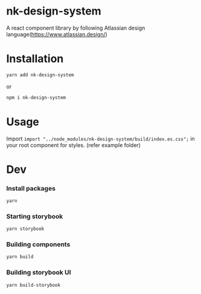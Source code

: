 # nk-design-system

A react component library by following Atlassian design language(https://www.atlassian.design/)

# Installation

```bash
yarn add nk-design-system
```

or

```bash
npm i nk-design-system
```

# Usage

Import `import "../node_modules/nk-design-system/build/index.es.css";` in your root component for styles. (refer example folder)

# Dev

### Install packages

```bash
yarn
```

### Starting storybook

```bash
yarn storybook
```

### Building components

```bash
yarn build
```

### Building storybook UI

```bash
yarn build-storybook
```
